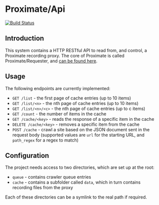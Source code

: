 Proximate/Api
===

[![Build Status](https://travis-ci.org/halfer/proximate-api.svg?branch=master)](https://travis-ci.org/halfer/proximate-api)

Introduction
---

This system contains a HTTP RESTful API to read from, and control, a Proximate recording
proxy. The core of Proximate is called Proximate/Requester, and
[can be found here](https://github.com/halfer/proximate-requester).

Usage
---

The following endpoints are currently implemented:

* `GET /list` - the first page of cache entries (up to 10 items)
* `GET /list/<n>` - the nth page of cache entries (up to 10 items)
* `GET /list/<n>/<c>` - the nth page of cache entries (up to c items)
* `GET /count` - the number of items in the cache
* `GET /cache/<key>` - reads the response of a specific item in the cache
* `DELETE /cache/<key>` - removes a specific item from the cache
* `POST /cache` - crawl a site based on the JSON document sent in the request body (supported values
are `url` for the starting URL, and `path_regex` for a regex to match)

Configuration
---

The project needs access to two directories, which are set up at the root:

* `queue` - contains crawler queue entries
* `cache` - contains a subfolder called `data`, which in turn contains recording files from
the proxy

Each of these directories can be a symlink to the real path if required.
